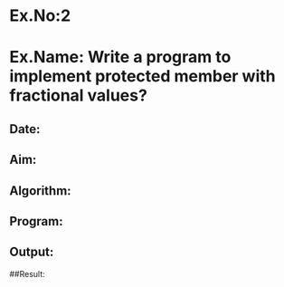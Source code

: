# Ex.No:2
# Ex.Name: Write a program to implement protected member with fractional values?
## Date:
## Aim:


## Algorithm:





## Program:



## Output:



##Result:

